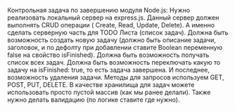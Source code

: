Контрольная задача по завершению модуля Node.js:
Нужно реализовать локальный сервер на express.js. Данный сервер должен выполнять CRUD операции ( Create, Read, Update, Delete). А именно сделать серверную часть для TODO Листа (список задач).
Должна быть возможность создать новую задачу (должно быть описание задачи, заголовок, и по дефолту при добавлении ставите Boolean переменную false на свойство isFinished). Должна быть возможность получать список всех задач. Должна быть возможность переключать какую то задачу на isFinished: true, то есть задача завершена. И последнее, возможность удаления задачи.
Методы для запросов используем GET, POST, PUT, DELETE. В качестве хранилища для задач можете использовать просто пустой массив (как мы ранее делали).
Также нужно делать валидацию (по логике ставите где нужно).
